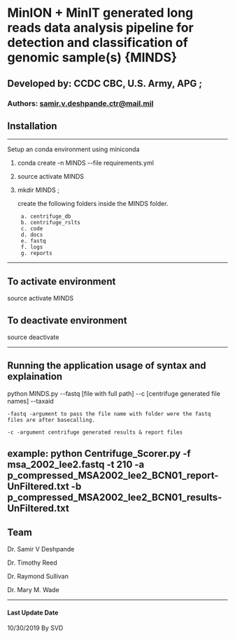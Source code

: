 # MinION + MinIT generated long reads data analysis pipeline for detection and classification of genomic sample(s) {MINDS} #

## Developed by: CCDC CBC, U.S. Army, APG ; ##
###  Authors: samir.v.deshpande.ctr@mail.mil ###

## Installation ##

------------
Setup an conda environment using miniconda
1. conda create -n MINDS --file requirements.yml
2. source activate MINDS
3. mkdir MINDS ;

    create the following folders inside the MINDS  folder.

        a. centrifuge_db
		b. centrifuge_rslts
        c. code
        d. docs
        e. fastq
        f. logs
        g. reports

------------

## To activate environment ##

source activate MINDS

## To deactivate environment ##

source deactivate

------------

## Running the application usage of syntax and explaination ##

python MINDS.py --fastq [file with full path] --c [centrifuge generated file names] --taxaid

    -fastq -argument to pass the file name with folder were the fastq files are after basecalling.

    -c -argument centrifuge generated results & report files

example:
python Centrifuge_Scorer.py -f msa_2002_lee2.fastq -t 210 -a p_compressed_MSA2002_lee2_BCN01_report-UnFiltered.txt -b p_compressed_MSA2002_lee2_BCN01_results-UnFiltered.txt
------------
## Team ##

Dr. Samir V Deshpande

Dr. Timothy Reed

Dr. Raymond Sullivan

Dr. Mary M. Wade

------------

#### Last Update Date ####

10/30/2019
By SVD
